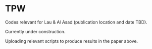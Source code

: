 # TPW
Codes relevant for Lau &amp; Al Asad (publication location and date TBD).

Currently under construction.

Uploading relevant scripts to produce results in the paper above.
